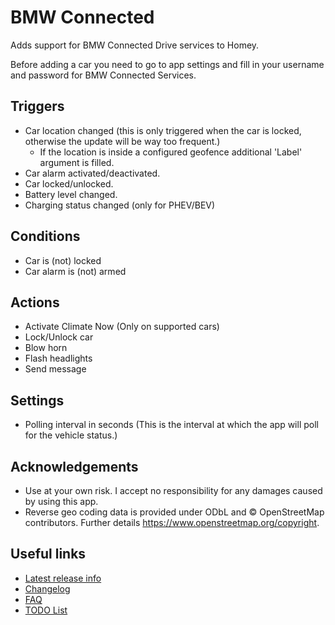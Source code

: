 # BMW Connected

Adds support for BMW Connected Drive services to Homey.

Before adding a car you need to go to app settings and fill in your username and password for BMW Connected Services.

## Triggers
- Car location changed (this is only triggered when the car is locked, otherwise the update will be way too frequent.)
  - If the location is inside a configured geofence additional 'Label' argument is filled.
- Car alarm activated/deactivated.
- Car locked/unlocked.
- Battery level changed.
- Charging status changed (only for PHEV/BEV)

## Conditions
- Car is (not) locked
- Car alarm is (not) armed

## Actions
- Activate Climate Now (Only on supported cars)
- Lock/Unlock car
- Blow horn
- Flash headlights
- Send message

## Settings
- Polling interval in seconds (This is the interval at which the app will poll for the vehicle status.)

## Acknowledgements
- Use at your own risk. I accept no responsibility for any damages caused by using this app.
- Reverse geo coding data is provided under ODbL and © OpenStreetMap contributors. Further details https://www.openstreetmap.org/copyright.

## Useful links
- [Latest release info](https://community.athom.com/t/app-bmw-connected/49199/2)
- [Changelog](https://community.athom.com/t/app-bmw-connected/49199/3)
- [FAQ](https://community.athom.com/t/app-bmw-connected/49199/4)
- [TODO List](https://community.athom.com/t/app-bmw-connected/49199/5)